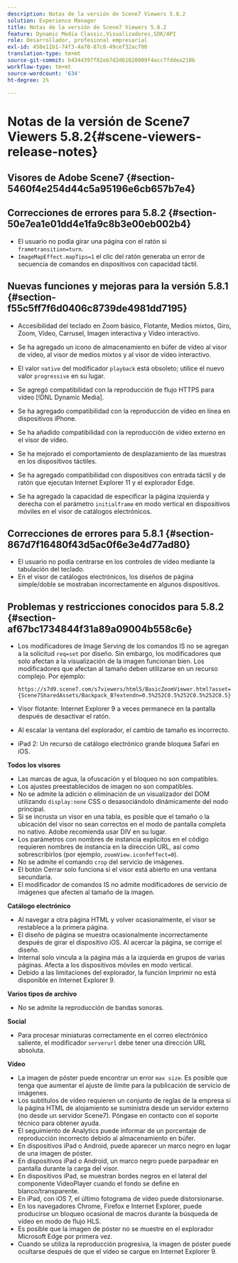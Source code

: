 ```yaml
---
description: Notas de la versión de Scene7 Viewers 5.8.2
solution: Experience Manager
title: Notas de la versión de Scene7 Viewers 5.8.2
feature: Dynamic Media Classic,Visualizadores,SDK/API
role: Desarrollador, profesional empresarial
exl-id: 458e11b1-74f3-4a70-87c8-49cef32acf00
translation-type: tm+mt
source-git-commit: b4344397f82eb7d2d61020909f4acc7fddea210b
workflow-type: tm+mt
source-wordcount: '634'
ht-degree: 1%

---
```


# Notas de la versión de Scene7 Viewers 5.8.2{#scene-viewers-release-notes}

## Visores de Adobe Scene7 {#section-5460f4e254d44c5a95196e6cb657b7e4}

## Correcciones de errores para 5.8.2 {#section-50e7ea1e01dd4e1fa9c8b3e00eb002b4}

* El usuario no podía girar una página con el ratón si `frametransition=turn`.
* `ImageMapEffect.mapTips=1` el clic del ratón generaba un error de secuencia de comandos en dispositivos con capacidad táctil.

## Nuevas funciones y mejoras para la versión 5.8.1 {#section-f55c5ff7f6d0406c8739de4981dd7195}

* Accesibilidad del teclado en Zoom básico, Flotante, Medios mixtos, Giro, Zoom, Vídeo, Carrusel, Imagen interactiva y Vídeo interactivo.
* Se ha agregado un icono de almacenamiento en búfer de vídeo al visor de vídeo, al visor de medios mixtos y al visor de vídeo interactivo.
* El valor `native` del modificador `playback` está obsoleto; utilice el nuevo valor `progressive` en su lugar.

* Se agregó compatibilidad con la reproducción de flujo HTTPS para vídeo [!DNL Dynamic Media].
* Se ha agregado compatibilidad con la reproducción de vídeo en línea en dispositivos iPhone.
* Se ha añadido compatibilidad con la reproducción de vídeo externo en el visor de vídeo.
* Se ha mejorado el comportamiento de desplazamiento de las muestras en los dispositivos táctiles.
* Se ha agregado compatibilidad con dispositivos con entrada táctil y de ratón que ejecutan Internet Explorer 11 y el explorador Edge.
* Se ha agregado la capacidad de especificar la página izquierda y derecha con el parámetro `initialframe` en modo vertical en dispositivos móviles en el visor de catálogos electrónicos.

## Correcciones de errores para 5.8.1 {#section-867d7f16480f43d5ac0f6e3e4d77ad80}

* El usuario no podía centrarse en los controles de vídeo mediante la tabulación del teclado.
* En el visor de catálogos electrónicos, los diseños de página simple/doble se mostraban incorrectamente en algunos dispositivos.

## Problemas y restricciones conocidos para 5.8.2 {#section-af67bc1734844f31a89a09004b558c6e}

* Los modificadores de Image Serving de los comandos IS no se agregan a la solicitud `req=set` por diseño. Sin embargo, los modificadores que solo afectan a la visualización de la imagen funcionan bien. Los modificadores que afectan al tamaño deben utilizarse en un recurso complejo. Por ejemplo:

   `https://s7d9.scene7.com/s7viewers/html5/BasicZoomViewer.html?asset= {Scene7SharedAssets/Backpack_B?extendn=0.5%252C0.5%252C0.5%252C0.5}`

* Visor flotante: Internet Explorer 9 a veces permanece en la pantalla después de desactivar el ratón.
* Al escalar la ventana del explorador, el cambio de tamaño es incorrecto.
* iPad 2: Un recurso de catálogo electrónico grande bloquea Safari en iOS.

**Todos los visores**

* Las marcas de agua, la ofuscación y el bloqueo no son compatibles.
* Los ajustes preestablecidos de imagen no son compatibles.
* No se admite la adición o eliminación de un visualizador del DOM utilizando `display:none` CSS o desasociándolo dinámicamente del nodo principal.
* Si se incrusta un visor en una tabla, es posible que el tamaño o la ubicación del visor no sean correctos en el modo de pantalla completa no nativo. Adobe recomienda usar DIV en su lugar.
* Los parámetros con nombres de instancia explícitos en el código requieren nombres de instancia en la dirección URL, así como sobrescribirlos (por ejemplo, `zoomView.iconfeffect=0`).
* No se admite el comando `crop` del servicio de imágenes.
* El botón Cerrar solo funciona si el visor está abierto en una ventana secundaria.
* El modificador de comandos IS no admite modificadores de servicio de imágenes que afecten al tamaño de la imagen.

**Catálogo electrónico**

* Al navegar a otra página HTML y volver ocasionalmente, el visor se restablece a la primera página.
* El diseño de página se muestra ocasionalmente incorrectamente después de girar el dispositivo iOS. Al acercar la página, se corrige el diseño.
* Internal solo vincula a la página más a la izquierda en grupos de varias páginas. Afecta a los dispositivos móviles en modo vertical.
* Debido a las limitaciones del explorador, la función Imprimir no está disponible en Internet Explorer 9.

**Varios tipos de archivo**

* No se admite la reproducción de bandas sonoras.

**Social**

* Para procesar miniaturas correctamente en el correo electrónico saliente, el modificador `serverurl` debe tener una dirección URL absoluta.

**Vídeo**

* La imagen de póster puede encontrar un error `max size`. Es posible que tenga que aumentar el ajuste de límite para la publicación de servicio de imágenes.
* Los subtítulos de vídeo requieren un conjunto de reglas de la empresa si la página HTML de alojamiento se suministra desde un servidor externo (no desde un servidor Scene7). Póngase en contacto con el soporte técnico para obtener ayuda.
* El seguimiento de Analytics puede informar de un porcentaje de reproducción incorrecto debido al almacenamiento en búfer.
* En dispositivos iPad o Android, puede aparecer un marco negro en lugar de una imagen de póster.
* En dispositivos iPad o Android, un marco negro puede parpadear en pantalla durante la carga del visor.
* En dispositivos iPad, se muestran bordes negros en el lateral del componente VideoPlayer cuando el fondo se define en blanco/transparente.
* En iPad, con iOS 7, el último fotograma de vídeo puede distorsionarse.
* En los navegadores Chrome, Firefox e Internet Explorer, puede producirse un bloqueo ocasional de macros durante la búsqueda de vídeo en modo de flujo HLS.
* Es posible que la imagen de póster no se muestre en el explorador Microsoft Edge por primera vez.
* Cuando se utiliza la reproducción progresiva, la imagen de póster puede ocultarse después de que el vídeo se cargue en Internet Explorer 9.
